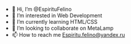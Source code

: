 - 👋 Hi, I’m @EspirituFelino
- 👀 I’m interested in Web Development
- 🌱 I’m currently learning HTML/CSS
- 💞️ I’m looking to collaborate on MetaLamp
- 📫 How to reach me Espiritu.felino@yandex.ru

<!---
EspirituFelino/EspirituFelino is a ✨ special ✨ repository because its `README.md` (this file) appears on your GitHub profile.
You can click the Preview link to take a look at your changes.
--->
